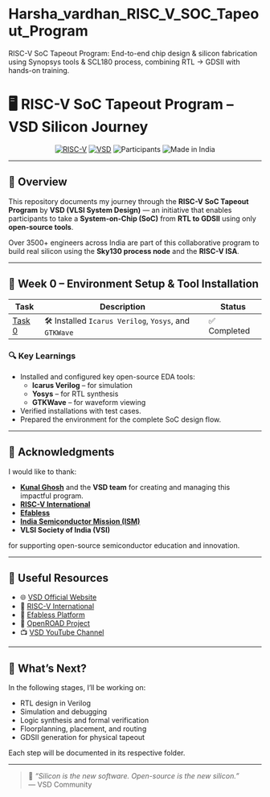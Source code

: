 # Harsha_vardhan_RISC_V_SOC_Tapeout_Program
RISC-V SoC Tapeout Program: End-to-end chip design &amp; silicon fabrication using Synopsys tools &amp; SCL180 process, combining RTL → GDSII with hands-on training.
# 🖥️ RISC-V SoC Tapeout Program – VSD Silicon Journey

<div align="center">

[![RISC-V](https://img.shields.io/badge/RISC--V-SoC%20Tapeout-blue?style=for-the-badge&logo=riscv)](https://riscv.org/)
[![VSD](https://img.shields.io/badge/VSD-Program-orange?style=for-the-badge)](https://vsdiat.vlsisystemdesign.com/)
![Participants](https://img.shields.io/badge/Participants-3500%2B-success?style=for-the-badge)
![Made in India](https://img.shields.io/badge/Made%20in-India-ff9933?style=for-the-badge)

</div>

---

## 📌 Overview

This repository documents my journey through the **RISC-V SoC Tapeout Program** by **VSD (VLSI System Design)** — an initiative that enables participants to take a **System-on-Chip (SoC)** from **RTL to GDSII** using only **open-source tools**.

Over 3500+ engineers across India are part of this collaborative program to build real silicon using the **Sky130 process node** and the **RISC-V ISA**.

---

## 🧰 Week 0 – Environment Setup & Tool Installation

| Task | Description | Status |
|------|-------------|--------|
| [Task 0](Week0/Task0/README.md) | 🛠️ Installed `Icarus Verilog`, `Yosys`, and `GTKWave` | ✅ Completed |

### 🔍 Key Learnings

- Installed and configured key open-source EDA tools:
  - **Icarus Verilog** – for simulation
  - **Yosys** – for RTL synthesis
  - **GTKWave** – for waveform viewing
- Verified installations with test cases.
- Prepared the environment for the complete SoC design flow.

---

## 🙏 Acknowledgments

I would like to thank:

- [**Kunal Ghosh**](https://github.com/kunalg123) and the **VSD team** for creating and managing this impactful program.
- [**RISC-V International**](https://riscv.org/)
- [**Efabless**](https://efabless.com/)
- [**India Semiconductor Mission (ISM)**](https://ism.gov.in/)
- **VLSI Society of India (VSI)**

for supporting open-source semiconductor education and innovation.

---

## 🔗 Useful Resources

- 🌐 [VSD Official Website](https://vsdiat.vlsisystemdesign.com/)
- 📘 [RISC-V International](https://riscv.org/)
- 🧪 [Efabless Platform](https://efabless.com/)
- 🔧 [OpenROAD Project](https://theopenroadproject.org/)
- 📺 [VSD YouTube Channel](https://www.youtube.com/@kunalg123)

---

## 🚀 What’s Next?

In the following stages, I’ll be working on:

- RTL design in Verilog  
- Simulation and debugging  
- Logic synthesis and formal verification  
- Floorplanning, placement, and routing  
- GDSII generation for physical tapeout

Each step will be documented in its respective folder.

---

> 💬 *“Silicon is the new software. Open-source is the new silicon.”*  
> — VSD Community
